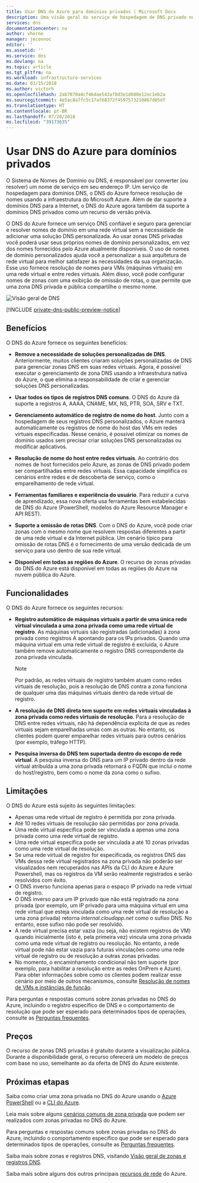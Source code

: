 ```yaml
---
title: Usar DNS do Azure para domínios privados | Microsoft Docs
description: Uma visão geral do serviço de hospedagem de DNS privado no Microsoft Azure.
services: dns
documentationcenter: na
author: vhorne
manager: jeconnoc
editor: ''
ms.assetid: ''
ms.service: dns
ms.devlang: na
ms.topic: article
ms.tgt_pltfrm: na
ms.workload: infrastructure-services
ms.date: 03/15/2018
ms.author: victorh
ms.openlocfilehash: 2ab7070a4cf46dae543af8d3e1d688e12ec1eb2a
ms.sourcegitcommit: 4e5ac8a7fc5c17af68372f4597573210867d05df
ms.translationtype: HT
ms.contentlocale: pt-BR
ms.lasthandoff: 07/20/2018
ms.locfileid: "39173635"
---
```

# <a name="use-azure-dns-for-private-domains"></a>Usar DNS do Azure para domínios privados
O Sistema de Nomes de Domínio ou DNS, é responsável por converter (ou resolver) um nome de serviço em seu endereço IP. Um serviço de hospedagem para domínios DNS, o DNS do Azure fornece resolução de nomes usando a infraestrutura do Microsoft Azure. Além de dar suporte a domínios DNS para a Internet, o DNS do Azure agora também dá suporte a domínios DNS privados como um recurso de versão prévia. 
 
O DNS do Azure fornece um serviço DNS confiável e seguro para gerenciar e resolver nomes de domínio em uma rede virtual sem a necessidade de adicionar uma solução DNS personalizada. Ao usar zonas DNS privadas você poderá usar seus próprios nomes de domínio personalizados, em vez dos nomes fornecidos pelo Azure atualmente disponíveis. O uso de nomes de domínio personalizados ajuda você a personalizar a sua arquitetura de rede virtual para melhor satisfazer às necessidades da sua organização. Esse uso fornece resolução de nomes para VMs (máquinas virtuais) em uma rede virtual e entre redes virtuais. Além disso, você pode configurar nomes de zonas com uma exibição de omissão de rotas, o que permite que uma zona DNS privada e pública compartilhe o mesmo nome.

![Visão geral de DNS](./media/private-dns-overview/scenario.png)

[!INCLUDE [private-dns-public-preview-notice](../../includes/private-dns-public-preview-notice.md)]

## <a name="benefits"></a>Benefícios

O DNS do Azure fornece os seguintes benefícios:

* **Remove a necessidade de soluções personalizadas de DNS**. Anteriormente, muitos clientes criaram soluções personalizadas de DNS para gerenciar zonas DNS em suas redes virtuais. Agora, é possível executar o gerenciamento de zona DNS usando a infraestrutura nativa do Azure, o que elimina a responsabilidade de criar e gerenciar soluções DNS personalizadas.

* **Usar todos os tipos de registros DNS comuns**. O DNS do Azure dá suporte a registros A, AAAA, CNAME, MX, NS, PTR, SOA, SRV e TXT.

* **Gerenciamento automático de registro de nome do host**. Junto com a hospedagem de seus registros DNS personalizados, o Azure manterá automaticamente os registros de nome do host das VMs em redes virtuais especificadas. Nesse cenário, é possível otimizar os nomes de domínio usados sem precisar criar soluções DNS personalizadas ou modificar aplicativos.

* **Resolução de nome do host entre redes virtuais**. Ao contrário dos nomes de host fornecidos pelo Azure, as zonas de DNS privado podem ser compartilhadas entre redes virtuais. Essa capacidade simplifica os cenários entre redes e de descoberta de serviço, como o emparelhamento de rede virtual.

* **Ferramentas familiares e experiência do usuário**. Para reduzir a curva de aprendizado, essa nova oferta usa ferramentas bem estabelecidas de DNS do Azure (PowerShell, modelos do Azure Resource Manager e API REST).

* **Suporte a omissão de rotas DNS**. Com o DNS do Azure, você pode criar zonas com o mesmo nome que resolvem respostas diferentes a partir de uma rede virtual e da Internet pública. Um cenário típico para omissão de rotas DNS é o fornecimento de uma versão dedicada de um serviço para uso dentro de sua rede virtual.

* **Disponível em todas as regiões do Azure**. O recurso de zonas privadas do DNS do Azure está disponível em todas as regiões do Azure na nuvem pública do Azure. 


## <a name="capabilities"></a>Funcionalidades

O DNS do Azure fornece os seguintes recursos:
 
* **Registro automático de máquinas virtuais a partir de uma única rede virtual vinculada a uma zona privada como uma rede virtual de registro**. As máquinas virtuais são registradas (adicionadas) à zona privada como registros A apontando para os IPs privados. Quando uma máquina virtual em uma rede virtual de registro é excluída, o Azure também remove automaticamente o registro DNS correspondente da zona privada vinculada. 

  > [!NOTE]
  > Por padrão, as redes virtuais de registro também atuam como redes virtuais de resolução, pois a resolução de DNS contra a zona funciona de qualquer uma das máquinas virtuais dentro da rede virtual de registro. 

* **A resolução de DNS direta tem suporte em redes virtuais vinculadas à zona privada como redes virtuais de resolução**. Para a resolução de DNS entre redes virtuais, não há dependência explícita de que as redes virtuais sejam emparelhadas umas com as outras. No entanto, os clientes podem querer emparelhar redes virtuais para outros cenários (por exemplo, tráfego HTTP).

* **Pesquisa inversa do DNS tem suportada dentro do escopo de rede virtual**. A pesquisa inversa do DNS para um IP privado dentro da rede virtual atribuída a uma zona privada retornará o FQDN que inclui o nome do host/registro, bem como o nome da zona como o sufixo. 


## <a name="limitations"></a>Limitações

O DNS do Azure está sujeito às seguintes limitações:

* Apenas uma rede virtual de registro é permitida por zona privada.
* Até 10 redes virtuais de resolução são permitidas por zona privada.
* Uma rede virtual específica pode ser vinculada a apenas uma zona privada como uma rede virtual de registro.
* Uma rede virtual específica pode ser vinculada a até 10 zonas privadas como uma rede virtual de resolução.
* Se uma rede virtual de registro for especificada, os registros DNS das VMs dessa rede virtual registrados na zona privada não poderão ser visualizados nem recuperados nas APIs da CLI do Azure e Azure Powershell, mas os registros da VM serão realmente registrados e serão resolvidos com êxito.
* O DNS inverso funciona apenas para o espaço IP privado na rede virtual de registro.
* O DNS inverso para um IP privado que não está registrado na zona privada (por exemplo, um IP privado para uma máquina virtual em uma rede virtual que esteja vinculada como uma rede virtual de resolução a uma zona privada) retorna *internal.cloudapp.net* como o sufixo DNS. No entanto, esse sufixo não pode ser resolvido. 
* A rede virtual precisa estar vazia (ou seja, não existem registros de VM) quando inicialmente (isto é, pela primeira vez) vincula uma zona privada como uma rede virtual de registro ou resolução. No entanto, a rede virtual pode não estar vazia para futuras vinculações como uma rede virtual de registro ou de resolução a outras zonas privadas. 
* No momento, o encaminhamento condicional não tem suporte (por exemplo, para habilitar a resolução entre as redes OnPrem e Azure). Para obter informações sobre como os clientes podem realizar esse cenário por meio de outros mecanismos, consulte [Resolução de nomes de VMs e instâncias de função](../virtual-network/virtual-networks-name-resolution-for-vms-and-role-instances.md).

Para perguntas e respostas comuns sobre zonas privadas no DNS do Azure, incluindo o registro específico de DNS e o comportamento de resolução que pode ser esperado para determinados tipos de operações, consulte as [Perguntas frequentes](./dns-faq.md#private-dns).  


## <a name="pricing"></a>Preços

O recurso de zonas DNS privadas é gratuito durante a visualização pública. Durante a disponibilidade geral, o recurso oferecerá um modelo de preços com base no uso, semelhante ao da oferta de DNS do Azure existente. 


## <a name="next-steps"></a>Próximas etapas

Saiba como criar uma zona privada no DNS do Azure usando o [Azure PowerShell](./private-dns-getstarted-powershell.md) ou a [CLI do Azure](./private-dns-getstarted-cli.md).

Leia mais sobre alguns [cenários comuns de zona privada](./private-dns-scenarios.md) que podem ser realizados com zonas privadas no DNS do Azure.

Para perguntas e respostas comuns sobre zonas privadas no DNS do Azure, incluindo o comportamento específico que pode ser esperado para determinados tipos de operações, consulte as [Perguntas frequentes](./dns-faq.md#private-dns). 

Saiba mais sobre zonas e registros DNS, visitando [Visão geral de zonas e registros DNS](dns-zones-records.md).

Saiba mais sobre alguns dos outros principais [recursos de rede](../networking/networking-overview.md) do Azure. 

